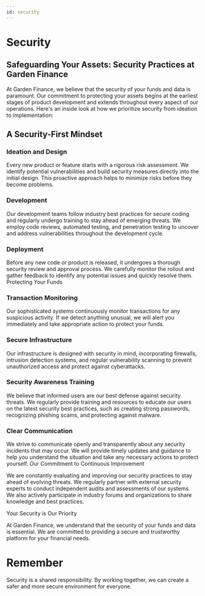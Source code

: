 ```yaml
---
id: security
---
```


# Security

## Safeguarding Your Assets: Security Practices at Garden Finance

At Garden Finance, we believe that the security of your funds and data is paramount. Our commitment to protecting your assets begins at the earliest stages of product development and extends throughout every aspect of our operations. Here's an inside look at how we prioritize security from ideation to implementation:

## A Security-First Mindset

### Ideation and Design

Every new product or feature starts with a rigorous risk assessment. We identify potential vulnerabilities and build security measures directly into the initial design. This proactive approach helps to minimize risks before they become problems.

### Development

Our development teams follow industry best practices for secure coding and regularly undergo training to stay ahead of emerging threats. We employ code reviews, automated testing, and penetration testing to uncover and address vulnerabilities throughout the development cycle.

### Deployment

Before any new code or product is released, it undergoes a thorough security review and approval process. We carefully monitor the rollout and gather feedback to identify any potential issues and quickly resolve them.
Protecting Your Funds

### Transaction Monitoring

Our sophisticated systems continuously monitor transactions for any suspicious activity. If we detect anything unusual, we will alert you immediately and take appropriate action to protect your funds.

### Secure Infrastructure

Our infrastructure is designed with security in mind, incorporating firewalls, intrusion detection systems, and regular vulnerability scanning to prevent unauthorized access and protect against cyberattacks.

### Security Awareness Training

We believe that informed users are our best defense against security threats. We regularly provide training and resources to educate our users on the latest security best practices, such as creating strong passwords, recognizing phishing scams, and protecting against malware.

### Clear Communication

We strive to communicate openly and transparently about any security incidents that may occur. We will provide timely updates and guidance to help you understand the situation and take any necessary actions to protect yourself.
Our Commitment to Continuous Improvement

We are constantly evaluating and improving our security practices to stay ahead of evolving threats. We regularly partner with external security experts to conduct independent audits and assessments of our systems. We also actively participate in industry forums and organizations to share knowledge and best practices.

Your Security is Our Priority

At Garden Finance, we understand that the security of your funds and data is essential. We are committed to providing a secure and trustworthy platform for your financial needs.

# Remember

Security is a shared responsibility. By working together, we can create a safer and more secure environment for everyone.
